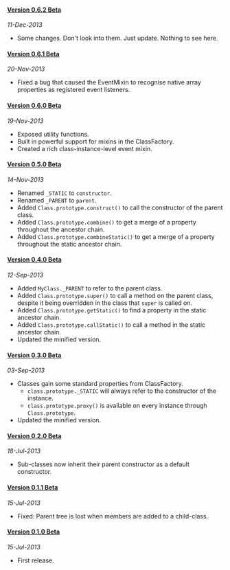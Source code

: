 #### [Version 0.6.2 Beta](https://github.com/Avaq/JSLite/tree/0.6.2-beta)
_11-Dec-2013_

* Some changes. Don't look into them. Just update. Nothing to see here.

#### [Version 0.6.1 Beta](https://github.com/Avaq/JSLite/tree/0.6.1-beta)
_20-Nov-2013_

* Fixed a bug that caused the EventMixin to recognise native array properties as registered event listeners.

#### [Version 0.6.0 Beta](https://github.com/Avaq/JSLite/tree/0.6.0-beta)
_19-Nov-2013_

* Exposed utility functions.
* Built in powerful support for mixins in the ClassFactory.
* Created a rich class-instance-level event mixin.

#### [Version 0.5.0 Beta](https://github.com/Avaq/JSLite/tree/0.5.0-beta)
_14-Nov-2013_

* Renamed `_STATIC` to `constructor`.
* Renamed `_PARENT` to `parent`.
* Added `Class.prototype.construct()` to call the constructor of the parent class.
* Added `Class.prototype.combine()` to get a merge of a property throughout the ancestor chain.
* Added `Class.prototype.combineStatic()` to get a merge of a property throughout the static ancestor chain.

#### [Version 0.4.0 Beta](https://github.com/Avaq/JSLite/tree/0.4.0-beta)
_12-Sep-2013_

* Added `MyClass._PARENT` to refer to the parent class.
* Added `Class.prototype.super()` to call a method on the parent class, despite it being
  overridden in the class that `super` is called on.
* Added `Class.prototype.getStatic()` to find a property in the static ancestor chain.
* Added `Class.prototype.callStatic()` to call a method in the static ancestor chain.
* Updated the minified version.

#### [Version 0.3.0 Beta](https://github.com/Avaq/JSLite/tree/0.3.0-beta)
_03-Sep-2013_

* Classes gain some standard properties from ClassFactory.
  - `class.prototype._STATIC` will always refer to the constructor of the instance.
  - `class.prototype.proxy()` is available on every instance through `Class.prototype`.
* Updated the minified version.

#### [Version 0.2.0 Beta](https://github.com/Avaq/JSLite/tree/0.2.0-beta)
_18-Jul-2013_

* Sub-classes now inherit their parent constructor as a default constructor.

#### [Version 0.1.1 Beta](https://github.com/Avaq/JSLite/tree/0.1.1-beta)
_15-Jul-2013_

* Fixed: Parent tree is lost when members are added to a child-class.

#### [Version 0.1.0 Beta](https://github.com/Avaq/JSLite/tree/0.1.0-beta)
_15-Jul-2013_

* First release.
